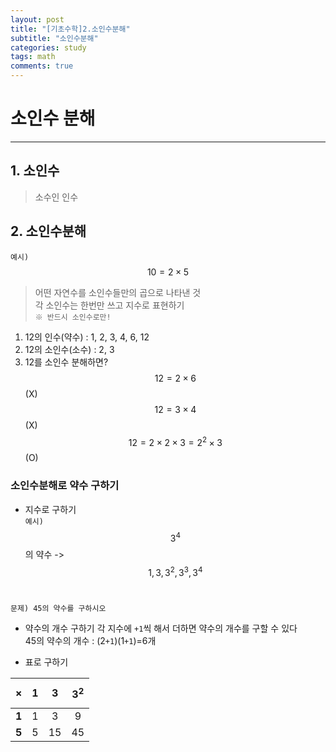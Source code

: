 ```yaml
---
layout: post
title: "[기초수학]2.소인수분해"
subtitle: "소인수분해"
categories: study
tags: math
comments: true
---
```

# 소인수 분해
-------------------------------
## 1. 소인수
> 소수인 인수

## 2. 소인수분해
`예시) ` $$ 10 = 2\times 5$$
> 어떤 자연수를 소인수들만의 곱으로 나타낸 것<br>
> 각 소인수는 한번만 쓰고 지수로 표현하기<br>
> `※ 반드시 소인수로만!`

1) 12의 인수(약수) : 1, 2, 3, 4, 6, 12<br>
2) 12의 소인수(소수) : 2, 3<br>
3) 12를 소인수 분해하면?<br>
$$ 12 = 2\times 6 $$ (X)<br>
$$ 12 = 3\times 4 $$ (X)<br>
$$ 12 = 2\times 2\times 3 = 2^2\times 3 $$ (O)<br>

### 소인수분해로 약수 구하기
- 지수로 구하기<br>
`예시) `$$ 3^4 $$ 의 약수 -> $$1, 3, 3^2, 3^3, 3^4$$<br>

`문제) 45의 약수를 구하시오`
- 약수의 개수 구하기
    각 지수에 `+1`씩 해서 더하면 약수의 개수를 구할 수 있다<br>
45의 약수의 개수 : (2`+1`)(1`+1`)=6개

- 표로 구하기

| $$\times$$ | 1 | 3 | $$3^2$$ |
|:----------:|:-:|:-:|:-------:|
| **1**      | 1 | 3 | 9       |
| **5**      | 5 | 15| 45      |